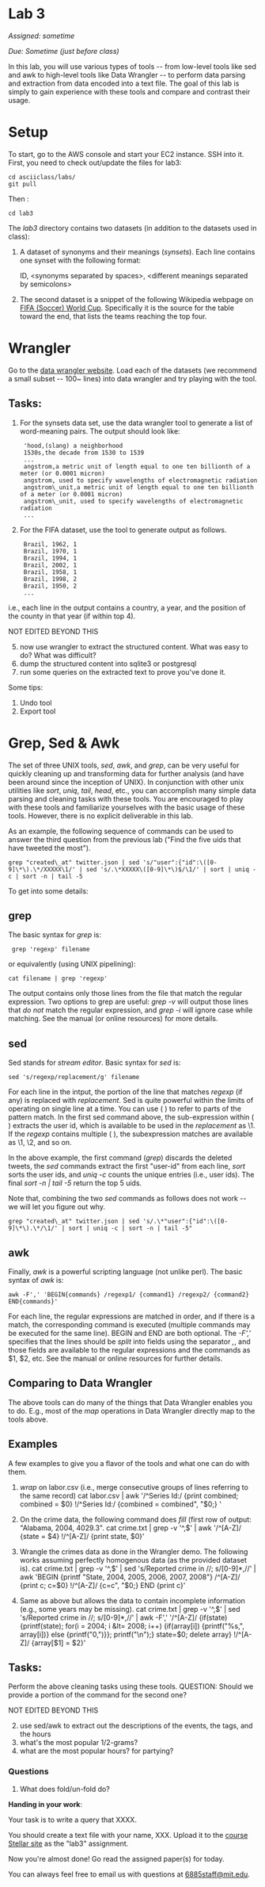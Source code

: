 # Lab 3

*Assigned: sometime*

*Due: Sometime (just before class)*

In this lab, you will use various types of tools -- from low-level tools like sed and awk to high-level tools like Data Wrangler -- to perform data parsing and extraction from data encoded into a text file.  The goal of this lab is simply to gain experience with these tools and compare and contrast their usage.


# Setup

To start, go to the AWS console and start your EC2 instance.  SSH into it.
First, you need to check out/update the files for lab3:

    cd asciiclass/labs/
    git pull

Then :

    cd lab3

The _lab3_ directory contains two datasets (in addition to the datasets used in class):

1. A dataset of synonyms and their meanings (_synsets_). Each line contains one synset with the following format:

    ID, &lt;synonyms separated by spaces&gt;, &lt;different meanings separated by semicolons&gt;

1. The second dataset is a snippet of the following Wikipedia webpage on [FIFA (Soccer) World Cup](http://en.wikipedia.org/wiki/FIFA_World_Cup).
Specifically it is the source for the table toward the end, that lists the teams reaching the top four. 

# Wrangler

Go to the [data wrangler website](http://vis.stanford.edu/wrangler/app/).  Load each of the datasets (we recommend a small subset -- 100~ lines) into data wrangler and try playing with the tool.

## Tasks:

1. For the synsets data set, use the data wrangler tool to generate a list of word-meaning pairs. The output should look like:

        'hood,(slang) a neighborhood
        1530s,the decade from 1530 to 1539
        ...
        angstrom,a metric unit of length equal to one ten billionth of a meter (or 0.0001 micron)
        angstrom, used to specify wavelengths of electromagnetic radiation
        angstrom\_unit,a metric unit of length equal to one ten billionth of a meter (or 0.0001 micron)
        angstrom\_unit, used to specify wavelengths of electromagnetic radiation
        ...

2. For the FIFA dataset, use the tool to generate output as follows.

        Brazil, 1962, 1
        Brazil, 1970, 1
        Brazil, 1994, 1
        Brazil, 2002, 1
        Brazil, 1958, 1
        Brazil, 1998, 2
        Brazil, 1950, 2
        ...

i.e., each line in the output contains a country, a year, and the position of the county in that year (if within top 4).


NOT EDITED BEYOND THIS

5. now use wrangler to extract the structured content.  What was easy to do?  What was difficult?
6. dump the structured content into sqlite3 or postgresql
1. run some queries on the extracted text to prove you've done it.


Some tips:

1. Undo tool
1. Export tool

# Grep, Sed & Awk

The set of three UNIX tools, _sed_, _awk_, and _grep_, can be very useful for quickly cleaning up and transforming data for further analysis
(and have been around since the inception of UNIX). 
In conjunction with other unix utilities like _sort_, _uniq_, _tail_, _head_, etc., you can accomplish many simple data parsing and cleaning 
tasks with these tools. 
You are encouraged to play with these tools and familiarize yourselves with the basic usage of these tools. However, there is no explicit 
deliverable in this lab.

As an example, the following sequence of commands can be used to answer the third question from the previous lab ("Find the five uids that have tweeted the most").

	grep "created\_at" twitter.json | sed 's/"user":{"id":\([0-9]\*\).\*/XXXXX\1/' | sed 's/.\*XXXXX\([0-9]\*\)$/\1/' | sort | uniq -c | sort -n | tail -5

To get into some details:

## grep

The basic syntax for _grep_ is: 

	 grep 'regexp' filename

or equivalently (using UNIX pipelining):

	cat filename | grep 'regexp'

The output contains only those lines from the file that match the regular expression. Two options to grep are useful: _grep -v_ will output those lines that
_do not_ match the regular expression, and _grep -i_ will ignore case while matching. See the manual (or online resources) for more details.

## sed
Sed stands for _stream editor_. Basic syntax for _sed_ is:

	sed 's/regexp/replacement/g' filename

For each line in the intput, the portion of the line that matches _regexp_ (if any) is replaced with _replacement_. Sed is quite powerful within the limits of
operating on single line at a time. You can use \( \) to refer to parts of the pattern match. In the first sed command above, the sub-expression within \( \)
extracts the user id, which is available to be used in the _replacement_ as \1. If the _regexp_ contains multiple \( \), the subexpression matches are available
as \1, \2, and so on.

In the above example, the first command (_grep_) discards the deleted tweets, the _sed_ commands extract the first "user-id" from each line, _sort_ sorts the user ids, and _uniq -c_ counts the unique entries (i.e., user ids). The final _sort -n | tail -5_ return the top 5 uids.

Note that, combining the two _sed_ commands as follows does not work -- we will let you figure out why.

	grep "created\_at" twitter.json | sed 's/.\*"user":{"id":\([0-9]\*\).\*/\1/' | sort | uniq -c | sort -n | tail -5"

## awk 

Finally, _awk_ is a powerful scripting language (not unlike perl). The basic syntax of _awk_ is: 

	awk -F',' 'BEGIN{commands} /regexp1/ {command1} /regexp2/ {command2} END{commands}' 

For each line, the regular expressions are matched in order, and if there is a match, the corresponding command is executed (multiple commands may be executed
for the same line). BEGIN and END are both optional. The _-F','_ specifies that the lines should be _split_ into fields using the separator _,_, and those fields are available to the regular
expressions and the commands as $1, $2, etc. See the manual or online resources for further details. 

## Comparing to Data Wrangler

The above tools can do many of the things that Data Wrangler enables you to do. E.g., most of the _map_ operations in Data Wrangler directly map to the tools above.

## Examples 

A few examples to give you a flavor of the tools and what one can do with them.

1. _wrap_ on labor.csv (i.e., merge consecutive groups of lines referring to the same record)
	cat labor.csv | awk '/^Series Id:/ {print combined; combined = $0} !/^Series Id:/ {combined = combined", "$0;} '

1. On the crime data, the following command does _fill_ (first row of output: "Alabama, 2004, 4029.3".
	cat crime.txt | grep -v '^,$' | awk '/^[A-Z]/ {state = $4} !/^[A-Z]/ {print state, $0}'

1. Wrangle the crimes data as done in the Wrangler demo. The following works assuming perfectly homogenous data (as the provided dataset is).
	cat crime.txt | grep -v '^,$' | sed 's/Reported crime in //; s/[0-9]\*,//' | awk 'BEGIN {printf "State, 2004, 2005, 2006, 2007, 2008"} /^[A-Z]/ {print c; c=$0} !/^[A-Z]/ {c=c", "$0;} END {print c}'

1. Same as above but allows the data to contain incomplete information (e.g., some years may be missing).
	cat crime.txt | grep -v '^,$' | sed 's/Reported crime in //; s/[0-9]\*,//' | awk -F',' '/^[A-Z]/ {if(state) {printf(state); for(i = 2004; i &lt= 2008; i++) {if(array[i]) {printf("%s,", array[i])} else {printf("0,")}}; printf("\n");} state=$0; delete array} !/^[A-Z]/ {array[$1] = $2}'
    
## Tasks:

Perform the above cleaning tasks using these tools. QUESTION: Should we provide a portion of the command for the second one?


NOT EDITED BEYOND THIS

2. use sed/awk to extract out the descriptions of the events, the tags, and the hours
3. what's the most popular 1/2-grams?
4. what are the most popular hours?  for partying?



### Questions

1. What does fold/un-fold do?


**Handing in your work**:

Your task is to write a query that XXXX.

You should create a text file with your name, XXX.  Upload it to the [course Stellar site](http://stellar.mit.edu/S/course/6/fa13/6.885/) as the "lab3" assignment.

Now you're almost done!  Go read the assigned paper(s) for today.

You can always feel free to email us with questions at [6885staff@mit.edu](mailto:6885staff@mit.edu).
